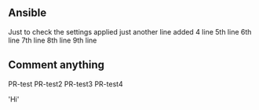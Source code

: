 ## Ansible
Just to check the settings applied
just another line
added 4 line
5th line
6th line
7th line
8th line
9th line
## Comment anything

PR-test
PR-test2
PR-test3
PR-test4

'Hi'

